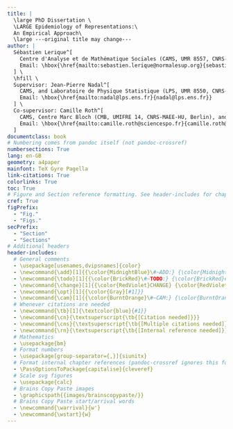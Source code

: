 ```yaml
---
title: |
  \large PhD Dissertation \
  \LARGE Epidemiology of Representations:\
  An Empirical Approach\
  \large ---original title may change---
author: |
  Sébastien Lerique^[
    Centre d'Analyse et de Mathématique Sociales (CAMS, UMR 8557, CNRS-EHESS, Paris).
    Email: \hbox{\href{mailto:sebastien.lerique@normalesup.org}{sebastien.lerique@normalesup.org}}.
  ] \
  \hfill \
  Supervisor: Jean-Pierre Nadal^[
    CAMS, and Laboratoire de Physique Statistique (LPS, UMR 8550, CNRS-ENS-UPMC-Univ. Paris Diderot, Paris).
    Email: \hbox{\href{mailto:nadal@lps.ens.fr}{nadal@lps.ens.fr}}
  ] \
  Co-supervisor: Camille Roth^[
    CAMS, Centre Marc Bloch (CMB, UMIFRE 14, CNRS-MAEE-HU, Berlin), and Sciences Po, médialab (Paris).
    Email: \hbox{\href{mailto:camille.roth@sciencespo.fr}{camille.roth@sciencespo.fr}}
  ]
documentclass: book
# Numbering comes from pandoc itself (not pandoc-crossref)
numbersections: True
lang: en-GB
geometry: a4paper
mainfont: TeX Gyre Pagella
link-citations: True
colorlinks: True
toc: True
# Figure and Section reference formatting. See header-includes for chapter ref formatting.
cref: True
figPrefix:
  - "Fig."
  - "Figs."
secPrefix:
  - "Section"
  - "Sections"
# Additional headers
header-includes:
  # General comments
  - \usepackage[usenames,dvipsnames]{color}
  - \newcommand{\add}[1]{{\color{MidnightBlue}\#~ADD:} {\color{MidnightBlue}#1}}
  - \newcommand{\todo}[1]{{\color{BrickRed}\#~TODO:} {\color{BrickRed}#1}}
  - \newcommand{\change}[1]{{\color{RedViolet}CHANGE} {\color{RedViolet}[#1]}}
  - \newcommand{\opt}[1]{{\color{Gray}[#1]}}
  - \newcommand{\cam}[1]{{\color{BurntOrange}\#~CAM:} {\color{BurntOrange}#1}}
  # Whenever citations are needed
  - \newcommand{\tb}[1]{\textcolor{blue}{#1}}
  - \newcommand{\cn}{\textsuperscript{\tb{[Citation needed]}}}
  - \newcommand{\cns}{\textsuperscript{\tb{[Multiple citations needed]}}}
  - \newcommand{\rn}{\textsuperscript{\tb{[Internal reference needed]}}}
  # Mathematics
  - \usepackage{bm}
  # Format numbers
  - \usepackage[group-separator={,}]{siunitx}
  # Format internal chapter references (pandoc-crossref ignores this for section and figure refs)
  - \PassOptionsToPackage{capitalise}{cleveref}
  # Scale svg figures
  - \usepackage{calc}
  # Brains Copy Paste images
  - \graphicspath{{images/brainscopypaste/}}
  # Brains Copy Paste start/arrival words
  - \newcommand{\warrival}{w'}
  - \newcommand{\wstart}{w}
---
```

